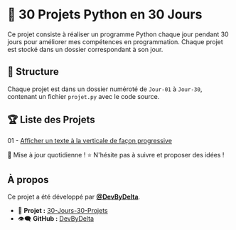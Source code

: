 # 🚀 30 Projets Python en 30 Jours

Ce projet consiste à réaliser un programme Python chaque jour pendant 30 jours pour améliorer mes compétences en programmation. Chaque projet est stocké dans un dossier correspondant à son jour.

## 📁 Structure
Chaque projet est dans un dossier numéroté de `Jour-01` à `Jour-30`, contenant un fichier `projet.py` avec le code source.

## 🏆 Liste des Projets
01 - [Afficher un texte à la verticale de façon progressive](https://github.com/DevByDelta/30-Jours-30-Projets-Python/Jour-1)

📌 Mise à jour quotidienne ! ⭐ N'hésite pas à suivre et proposer des idées !

## À propos
Ce projet a été développé par **[@DevByDelta](https://github.com/DevByDelta)**.
- 📁 **Projet :** [30-Jours-30-Projets](https://github.com/DevByDelta/30-Jours-30-Projets-Python/)
- 👁️‍🗨️ **GitHub :** [DevByDelta](https://github.com/DevByDelta)